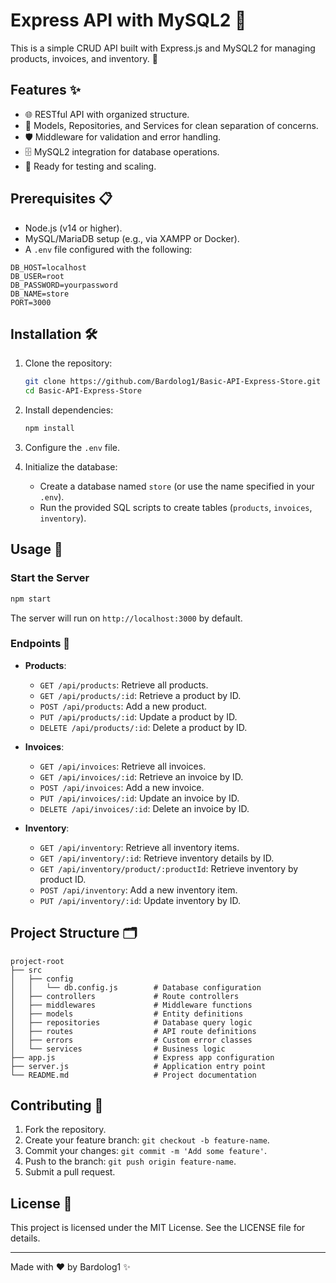 # Express API with MySQL2 🎉

This is a simple CRUD API built with Express.js and MySQL2 for managing products, invoices, and inventory. 🚀

## Features ✨

- 🌐 RESTful API with organized structure.
- 📄 Models, Repositories, and Services for clean separation of concerns.
- 🛡️ Middleware for validation and error handling.
- 🗄️ MySQL2 integration for database operations.
- 🧪 Ready for testing and scaling.

## Prerequisites 📋

- Node.js (v14 or higher).
- MySQL/MariaDB setup (e.g., via XAMPP or Docker).
- A `.env` file configured with the following:

```env
DB_HOST=localhost
DB_USER=root
DB_PASSWORD=yourpassword
DB_NAME=store
PORT=3000
```

## Installation 🛠️

1. Clone the repository:

   ```bash
   git clone https://github.com/Bardolog1/Basic-API-Express-Store.git
   cd Basic-API-Express-Store
   ```
2. Install dependencies:

   ```bash
   npm install
   ```
3. Configure the `.env` file.
4. Initialize the database:

   - Create a database named `store` (or use the name specified in your `.env`).
   - Run the provided SQL scripts to create tables (`products`, `invoices`, `inventory`).

## Usage 🚀

### Start the Server

```bash
npm start
```

The server will run on `http://localhost:3000` by default.

### Endpoints 📡

- **Products**:

  - `GET /api/products`: Retrieve all products.
  - `GET /api/products/:id`: Retrieve a product by ID.
  - `POST /api/products`: Add a new product.
  - `PUT /api/products/:id`: Update a product by ID.
  - `DELETE /api/products/:id`: Delete a product by ID.
- **Invoices**:

  - `GET /api/invoices`: Retrieve all invoices.
  - `GET /api/invoices/:id`: Retrieve an invoice by ID.
  - `POST /api/invoices`: Add a new invoice.
  - `PUT /api/invoices/:id`: Update an invoice by ID.
  - `DELETE /api/invoices/:id`: Delete an invoice by ID.
- **Inventory**:

  - `GET /api/inventory`: Retrieve all inventory items.
  - `GET /api/inventory/:id`: Retrieve inventory details by ID.
  - `GET /api/inventory/product/:productId`: Retrieve inventory by product ID.
  - `POST /api/inventory`: Add a new inventory item.
  - `PUT /api/inventory/:id`: Update inventory by ID.

## Project Structure 🗂️

```
project-root
├── src
│   ├── config
│   │   └── db.config.js        # Database configuration
│   ├── controllers             # Route controllers
│   ├── middlewares             # Middleware functions
│   ├── models                  # Entity definitions
│   ├── repositories            # Database query logic
│   ├── routes                  # API route definitions
│   ├── errors                  # Custom error classes
│   └── services                # Business logic
├── app.js                      # Express app configuration
├── server.js                   # Application entry point
└── README.md                   # Project documentation
```

## Contributing 🤝

1. Fork the repository.
2. Create your feature branch: `git checkout -b feature-name`.
3. Commit your changes: `git commit -m 'Add some feature'`.
4. Push to the branch: `git push origin feature-name`.
5. Submit a pull request.

## License 📜

This project is licensed under the MIT License. See the LICENSE file for details.

---

Made with ❤️ by Bardolog1 ✨
